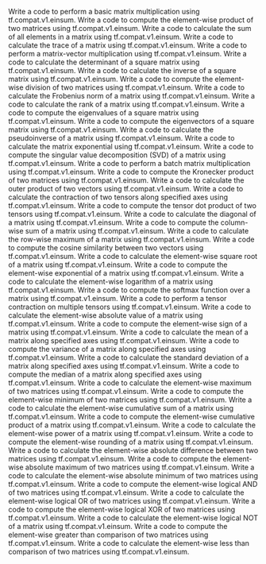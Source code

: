 Write a code to perform a basic matrix multiplication using tf.compat.v1.einsum.
Write a code to compute the element-wise product of two matrices using tf.compat.v1.einsum.
Write a code to calculate the sum of all elements in a matrix using tf.compat.v1.einsum.
Write a code to calculate the trace of a matrix using tf.compat.v1.einsum.
Write a code to perform a matrix-vector multiplication using tf.compat.v1.einsum.
Write a code to calculate the determinant of a square matrix using tf.compat.v1.einsum.
Write a code to calculate the inverse of a square matrix using tf.compat.v1.einsum.
Write a code to compute the element-wise division of two matrices using tf.compat.v1.einsum.
Write a code to calculate the Frobenius norm of a matrix using tf.compat.v1.einsum.
Write a code to calculate the rank of a matrix using tf.compat.v1.einsum.
Write a code to compute the eigenvalues of a square matrix using tf.compat.v1.einsum.
Write a code to compute the eigenvectors of a square matrix using tf.compat.v1.einsum.
Write a code to calculate the pseudoinverse of a matrix using tf.compat.v1.einsum.
Write a code to calculate the matrix exponential using tf.compat.v1.einsum.
Write a code to compute the singular value decomposition (SVD) of a matrix using tf.compat.v1.einsum.
Write a code to perform a batch matrix multiplication using tf.compat.v1.einsum.
Write a code to compute the Kronecker product of two matrices using tf.compat.v1.einsum.
Write a code to calculate the outer product of two vectors using tf.compat.v1.einsum.
Write a code to calculate the contraction of two tensors along specified axes using tf.compat.v1.einsum.
Write a code to compute the tensor dot product of two tensors using tf.compat.v1.einsum.
Write a code to calculate the diagonal of a matrix using tf.compat.v1.einsum.
Write a code to compute the column-wise sum of a matrix using tf.compat.v1.einsum.
Write a code to calculate the row-wise maximum of a matrix using tf.compat.v1.einsum.
Write a code to compute the cosine similarity between two vectors using tf.compat.v1.einsum.
Write a code to calculate the element-wise square root of a matrix using tf.compat.v1.einsum.
Write a code to compute the element-wise exponential of a matrix using tf.compat.v1.einsum.
Write a code to calculate the element-wise logarithm of a matrix using tf.compat.v1.einsum.
Write a code to compute the softmax function over a matrix using tf.compat.v1.einsum.
Write a code to perform a tensor contraction on multiple tensors using tf.compat.v1.einsum.
Write a code to calculate the element-wise absolute value of a matrix using tf.compat.v1.einsum.
Write a code to compute the element-wise sign of a matrix using tf.compat.v1.einsum.
Write a code to calculate the mean of a matrix along specified axes using tf.compat.v1.einsum.
Write a code to compute the variance of a matrix along specified axes using tf.compat.v1.einsum.
Write a code to calculate the standard deviation of a matrix along specified axes using tf.compat.v1.einsum.
Write a code to compute the median of a matrix along specified axes using tf.compat.v1.einsum.
Write a code to calculate the element-wise maximum of two matrices using tf.compat.v1.einsum.
Write a code to compute the element-wise minimum of two matrices using tf.compat.v1.einsum.
Write a code to calculate the element-wise cumulative sum of a matrix using tf.compat.v1.einsum.
Write a code to compute the element-wise cumulative product of a matrix using tf.compat.v1.einsum.
Write a code to calculate the element-wise power of a matrix using tf.compat.v1.einsum.
Write a code to compute the element-wise rounding of a matrix using tf.compat.v1.einsum.
Write a code to calculate the element-wise absolute difference between two matrices using tf.compat.v1.einsum.
Write a code to compute the element-wise absolute maximum of two matrices using tf.compat.v1.einsum.
Write a code to calculate the element-wise absolute minimum of two matrices using tf.compat.v1.einsum.
Write a code to compute the element-wise logical AND of two matrices using tf.compat.v1.einsum.
Write a code to calculate the element-wise logical OR of two matrices using tf.compat.v1.einsum.
Write a code to compute the element-wise logical XOR of two matrices using tf.compat.v1.einsum.
Write a code to calculate the element-wise logical NOT of a matrix using tf.compat.v1.einsum.
Write a code to compute the element-wise greater than comparison of two matrices using tf.compat.v1.einsum.
Write a code to calculate the element-wise less than comparison of two matrices using tf.compat.v1.einsum.